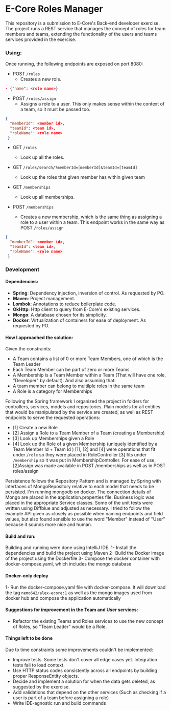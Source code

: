 # E-Core Roles Manager
This repository is a submission to E-Core's Back-end developer exercise.
The project runs a REST service that manages the concept of roles for team members and teams, extending the functionality of the users and teams services provided in the exercise.

### Using:
Once running, the following endpoints are exposed on port 8080:
- POST `/roles` 
  - Creates a new role.
```JSON 
- {"name": <role name>}
```
- POST `/roles/assign` 
  - Assigns a role to a user. This only makes sense within the context of a team, so it must be passed too.
```JSON
{
  "memberId": <member id>,
  "teamId": <team id>,
  "roleName": <role name>
 }
 ```
- GET `/roles`
  - Look up all the roles.


- GET `/roles/search/?memberId=[memberId]&teamId=[teamId]`
  - Look up the roles that given member has within given team


- GET `/memberships`
    - Look up all memberships.

- POST `/memberships`
    - Creates a new membership, which is the same thing as assigning a role to a user within a team. This endpoint works in the same way as POST `/roles/assign`
```JSON
{
  "memberId": <member id>,
  "teamId": <team id>,
  "roleName": <role name>
 }
 ```


### Development
#### Dependencies:
- **Spring**: Dependency injection, inversion of control. As requested by PO.
- **Maven**: Project management.
- **Lombok**: Annotations to reduce boilerplate code.
- **OkHttp**: Http client to query from E-Core's existing services.
- **Mongo**: A database chosen for its simplicity.
- **Docker**: Virtualization of containers for ease of deployment. As requested by PO.

#### How I approached the solution:
Given the constraints:
- A Team contains a list of 0 or more Team Members, one of which is the Team Leader
- Each Team Member can be part of zero or more Teams
- A Membership is a Team Member within a Team (That will have one role, "Developer" by default).
And also assuming that:
- A team member can belong to multilple roles in the same team
- A Role is a category for Memberships

Following the Spring framework I organized the project in folders for controllers, services, models and repositories.
Plain models for all entities that would be manipulated by the service are created, as well as REST endpoints to serve the requested operations:
- [1] Create a new Role
- [2] Assign a Role to a Team Member of a Team (creating a Membership)
- [3] Look up Memberships given a Role
- [4] Look up the Role of a given Membership (uniquely identified by a Team Member Id + Team Id )
[1], [2] and [4] were operations that fit under `/role` so they were placed in RoleController
[3] fits under `/membership` so it was put in MembershipController. For ease of use, [2]Assign was
made available in POST /memberships as well as in POST roles/assign

Persistence follows the Repository Pattern and is managed by Spring with interfaces of MongoRepository relative to each model that needs to be persisted.
I'm running mongodb on docker. The connection details of Mongo are placed in the application.properties file.
Business logic was placed in the appropriate Service classes.
Some of the unit tests were written using Diffblue and adjusted as necessary.
I tried to follow the example API given as closely as possible when naming endpoints and field values, but also found sensible to use the word "Member" instead of "User" because it sounds more nice and human.

#### Build and run:
Building and running were done using IntelliJ IDE.
1- Install the dependencies and build the project using Maven
2- Build the Docker image of the project using the Dockerfile
3- Compose the docker container with docker-compose.yaml, which includes the mongo database

#### Docker-only deploy
1- Run the docker-compose.yaml file with docker-compose.
  It will download the tag `nemo642/alex-ecore:1` as well as the mongo images used from docker hub and compose the application automatically


#### Suggestions for improvement in the Team and User services:
- Refactor the existing Teams and Roles services to use the new concept of Roles, so "Team Leader" would be a Role.

#### Things left to be done
Due to time constraints some improvements couldn't be implemented:
- Improve tests. Some tests don't cover all edge cases yet. Integration tests fail to load context.
- Use HTTP status codes consistently across all endpoints by building proper ResponseEntity objects.
- Decide and implement a solution for when the data gets deleted, as suggested by the exercise.
- Add validations that depend on the other services (Such as checking if a user is part of a team before assigning a role)
- Write IDE-agnostic run and build commands
